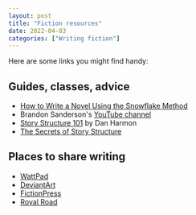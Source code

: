 ```yaml
---
layout: post
title: "Fiction resources"
date: 2022-04-03
categories: ["Writing fiction"]
---
```


Here are some links you might find handy:

## Guides, classes, advice
- [How to Write a Novel Using the Snowflake Method](https://www.advancedfictionwriting.com/articles/snowflake-method/)
- Brandon Sanderson's [YouTube channel](https://www.youtube.com/user/BrandSanderson)
- [Story Structure 101](https://channel101.fandom.com/wiki/Story_Structure_101:_Super_Basic_Shit) by Dan Harmon
- [The Secrets of Story Structure](https://www.helpingwritersbecomeauthors.com/secrets-story-structure-complete-series/)

## Places to share writing
- [WattPad](https://www.wattpad.com/)
- [DeviantArt](https://www.deviantart.com/)
- [FictionPress](https://www.fictionpress.com/)
- [Royal Road](https://www.royalroad.com/home)

